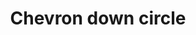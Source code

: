 ---
title: Chevron down circle
tags:
icon: chevron-down-circle
svg: '<svg xmlns="http://www.w3.org/2000/svg" width="24" height="24" fill="none" viewBox="0 0 24 24" stroke-width="1.5" stroke-linecap="round" stroke-linejoin="round" stroke="currentColor"><circle cx="12" cy="12" r="9"/><path d="m15.5 10.75-3.5 3.5-3.5-3.5"/></svg>'
---